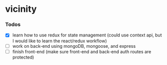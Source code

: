 # vicinity

### Todos

- [x] learn how to use redux for state management (could use context api, but I would like to learn the react/redux workflow)
- [ ] work on back-end using mongoDB, mongoose, and express
- [ ] finish front-end (make sure front-end and back-end auth routes are protected)
